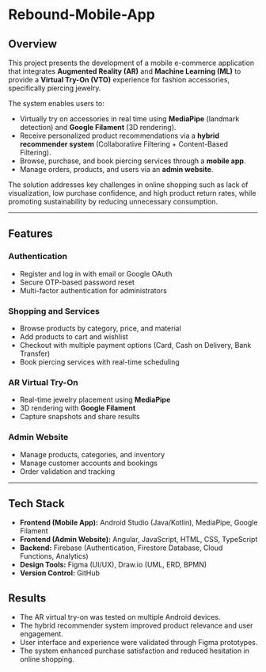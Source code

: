 # Rebound-Mobile-App  

## Overview  
This project presents the development of a mobile e-commerce application that integrates **Augmented Reality (AR)** and **Machine Learning (ML)** to provide a **Virtual Try-On (VTO)** experience for fashion accessories, specifically piercing jewelry.  

The system enables users to:  
- Virtually try on accessories in real time using **MediaPipe** (landmark detection) and **Google Filament** (3D rendering).  
- Receive personalized product recommendations via a **hybrid recommender system** (Collaborative Filtering + Content-Based Filtering).  
- Browse, purchase, and book piercing services through a **mobile app**.  
- Manage orders, products, and users via an **admin website**.  

The solution addresses key challenges in online shopping such as lack of visualization, low purchase confidence, and high product return rates, while promoting sustainability by reducing unnecessary consumption.  

---

## Features  

### Authentication  
- Register and log in with email or Google OAuth  
- Secure OTP-based password reset  
- Multi-factor authentication for administrators  

### Shopping and Services  
- Browse products by category, price, and material  
- Add products to cart and wishlist  
- Checkout with multiple payment options (Card, Cash on Delivery, Bank Transfer)  
- Book piercing services with real-time scheduling  

### AR Virtual Try-On  
- Real-time jewelry placement using **MediaPipe**  
- 3D rendering with **Google Filament**  
- Capture snapshots and share results  

### Admin Website  
- Manage products, categories, and inventory  
- Manage customer accounts and bookings  
- Order validation and tracking  

---

## Tech Stack  

- **Frontend (Mobile App):** Android Studio (Java/Kotlin), MediaPipe, Google Filament  
- **Frontend (Admin Website):** Angular, JavaScript, HTML, CSS, TypeScript
- **Backend:** Firebase (Authentication, Firestore Database, Cloud Functions, Analytics)  
- **Design Tools:** Figma (UI/UX), Draw.io (UML, ERD, BPMN)
- **Version Control:** GitHub

## Results

- The AR virtual try-on was tested on multiple Android devices.
- The hybrid recommender system improved product relevance and user engagement.
- User interface and experience were validated through Figma prototypes.
- The system enhanced purchase satisfaction and reduced hesitation in online shopping.
